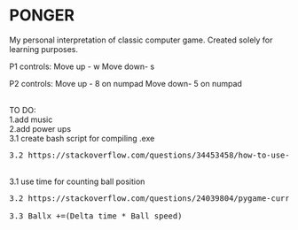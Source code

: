 # PONGER
My personal interpretation of classic computer game. Created solely for learning purposes.

P1 controls:
Move up - w
Move down- s

P2 controls:
Move up - 8 on numpad
Move down- 5 on numpad

<br/>
TO DO:<br/>
1.add music <br/>
2.add power ups<br/>
3.1 create bash script for compiling .exe <br/>
<pre>3.2 https://stackoverflow.com/questions/34453458/how-to-use-pyinstaller</pre><br/>
3.1 use time for counting ball position<br/>
<pre>3.2 https://stackoverflow.com/questions/24039804/pygame-current-time-millis-and-delta-time <br/>
3.3 Ballx +=(Delta_time * Ball_speed)</pre><br/>
